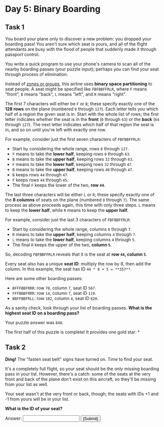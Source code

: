 # Day 5: Binary Boarding 
## Task 1
You board your plane only to discover a new problem: you dropped your boarding pass! You aren't sure which seat is yours, and all of the flight attendants are busy with the flood of people that suddenly made it through passport control.

You write a <span title="No problem!">quick program</span> to use your phone's camera to scan all of the nearby boarding passes (your puzzle input); perhaps you can find your seat through process of elimination.

Instead of <a target="_blank" href="https://www.youtube.com/watch?v=oAHbLRjF0vo">zones or groups</a>, this airline uses **binary space partitioning** to seat people. A seat might be specified like `FBFBBFFRLR`, where `F` means "front", `B` means "back", `L` means "left", and `R` means "right".

The first 7 characters will either be `F` or `B`; these specify exactly one of the **128 rows** on the plane (numbered `0` through `127`). Each letter tells you which half of a region the given seat is in. Start with the whole list of rows; the first letter indicates whether the seat is in the **front** (`0` through `63`) or the **back** (`64` through `127`). The next letter indicates which half of that region the seat is in, and so on until you're left with exactly one row.

For example, consider just the first seven characters of `FBFBBFFRLR`:

 - Start by considering the whole range, rows `0` through `127`.
 - `F` means to take the **lower half**, keeping rows `0` through `63`.
 - `B` means to take the **upper half**, keeping rows `32` through `63`.
 - `F` means to take the **lower half**, keeping rows `32` through `47`.
 - `B` means to take the **upper half**, keeping rows `40` through `47`.
 - `B` keeps rows `44` through `47`.
 - `F` keeps rows `44` through `45`.
 - The final `F` keeps the lower of the two, **row `44`**.

The last three characters will be either `L` or `R`; these specify exactly one of the **8 columns** of seats on the plane (numbered `0` through `7`). The same process as above proceeds again, this time with only three steps.  `L` means to keep the **lower half**, while `R` means to keep the **upper half**.

For example, consider just the last 3 characters of `FBFBBFFRLR`:

 - Start by considering the whole range, columns `0` through `7`.
 - `R` means to take the **upper half**, keeping columns `4` through `7`.
 - `L` means to take the **lower half**, keeping columns `4` through `5`.
 - The final `R` keeps the upper of the two, **column `5`**.

So, decoding `FBFBBFFRLR` reveals that it is the seat at **row `44`, column `5`**.

Every seat also has a unique **seat ID**: multiply the row by 8, then add the column. In this example, the seat has ID `44 * 8 + 5 = **357**`.

Here are some other boarding passes:

 - `BFFFBBFRRR`: row `70`, column `7`, seat ID `567`.
 - `FFFBBBFRRR`: row `14`, column `7`, seat ID `119`.
 - `BBFFBBFRLL`: row `102`, column `4`, seat ID `820`.

As a sanity check, look through your list of boarding passes. **What is the highest seat ID on a boarding pass?**

Your puzzle answer was `848`.
<p class="day-success">The first half of this puzzle is complete! It provides one gold star: *

## Task 2
**Ding!** The "fasten seat belt" signs have turned on. Time to find your seat.

It's a completely full flight, so your seat should be the only missing boarding pass in your list.  However, there's a catch: some of the seats at the very front and back of the plane don't exist on this aircraft, so they'll be missing from your list as well.

Your seat wasn't at the very front or back, though; the seats with IDs +1 and -1 from yours will be in your list.

**What is the ID of your seat?**

<form method="post" action="5/answer"><input type="hidden" name="level" value="2"/>
Answer: <input type="text" name="answer" autocomplete="off"/> <input type="submit" value="[Submit]"/>
</form>